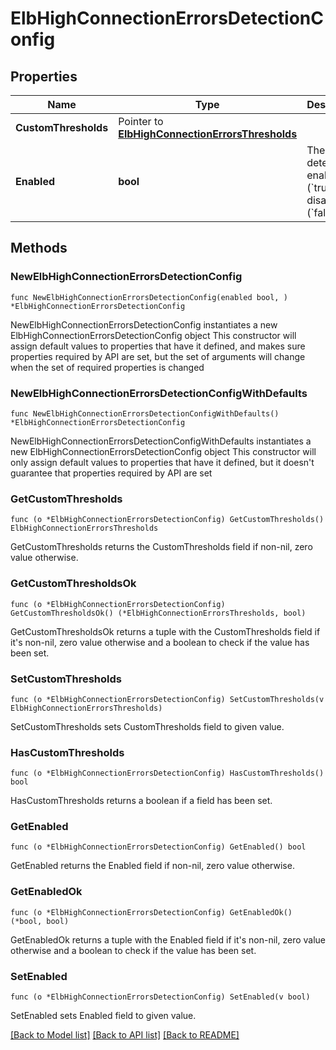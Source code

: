 # ElbHighConnectionErrorsDetectionConfig

## Properties

Name | Type | Description | Notes
------------ | ------------- | ------------- | -------------
**CustomThresholds** | Pointer to [**ElbHighConnectionErrorsThresholds**](ElbHighConnectionErrorsThresholds.md) |  | [optional] 
**Enabled** | **bool** | The detection is enabled (&#x60;true&#x60;) or disabled (&#x60;false&#x60;). | 

## Methods

### NewElbHighConnectionErrorsDetectionConfig

`func NewElbHighConnectionErrorsDetectionConfig(enabled bool, ) *ElbHighConnectionErrorsDetectionConfig`

NewElbHighConnectionErrorsDetectionConfig instantiates a new ElbHighConnectionErrorsDetectionConfig object
This constructor will assign default values to properties that have it defined,
and makes sure properties required by API are set, but the set of arguments
will change when the set of required properties is changed

### NewElbHighConnectionErrorsDetectionConfigWithDefaults

`func NewElbHighConnectionErrorsDetectionConfigWithDefaults() *ElbHighConnectionErrorsDetectionConfig`

NewElbHighConnectionErrorsDetectionConfigWithDefaults instantiates a new ElbHighConnectionErrorsDetectionConfig object
This constructor will only assign default values to properties that have it defined,
but it doesn't guarantee that properties required by API are set

### GetCustomThresholds

`func (o *ElbHighConnectionErrorsDetectionConfig) GetCustomThresholds() ElbHighConnectionErrorsThresholds`

GetCustomThresholds returns the CustomThresholds field if non-nil, zero value otherwise.

### GetCustomThresholdsOk

`func (o *ElbHighConnectionErrorsDetectionConfig) GetCustomThresholdsOk() (*ElbHighConnectionErrorsThresholds, bool)`

GetCustomThresholdsOk returns a tuple with the CustomThresholds field if it's non-nil, zero value otherwise
and a boolean to check if the value has been set.

### SetCustomThresholds

`func (o *ElbHighConnectionErrorsDetectionConfig) SetCustomThresholds(v ElbHighConnectionErrorsThresholds)`

SetCustomThresholds sets CustomThresholds field to given value.

### HasCustomThresholds

`func (o *ElbHighConnectionErrorsDetectionConfig) HasCustomThresholds() bool`

HasCustomThresholds returns a boolean if a field has been set.

### GetEnabled

`func (o *ElbHighConnectionErrorsDetectionConfig) GetEnabled() bool`

GetEnabled returns the Enabled field if non-nil, zero value otherwise.

### GetEnabledOk

`func (o *ElbHighConnectionErrorsDetectionConfig) GetEnabledOk() (*bool, bool)`

GetEnabledOk returns a tuple with the Enabled field if it's non-nil, zero value otherwise
and a boolean to check if the value has been set.

### SetEnabled

`func (o *ElbHighConnectionErrorsDetectionConfig) SetEnabled(v bool)`

SetEnabled sets Enabled field to given value.



[[Back to Model list]](../README.md#documentation-for-models) [[Back to API list]](../README.md#documentation-for-api-endpoints) [[Back to README]](../README.md)


